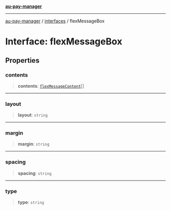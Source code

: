 [**au-pay-manager**](../../README.md)

***

[au-pay-manager](../../README.md) / [interfaces](../README.md) / flexMessageBox

# Interface: flexMessageBox

## Properties

### contents

> **contents**: [`flexMessageContent`](flexMessageContent.md)[]

***

### layout

> **layout**: `string`

***

### margin

> **margin**: `string`

***

### spacing

> **spacing**: `string`

***

### type

> **type**: `string`
